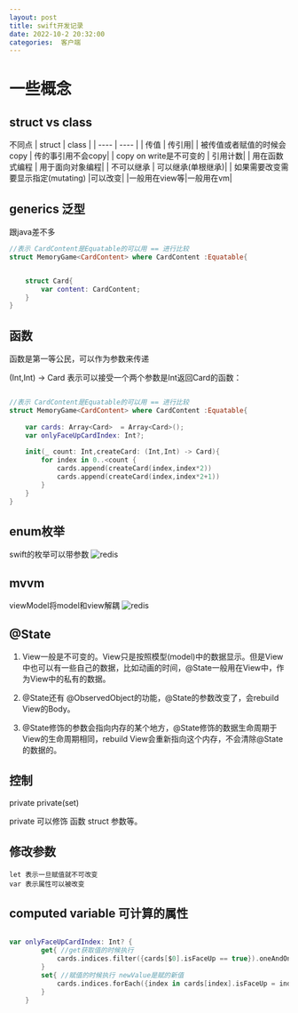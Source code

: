 ```yaml
---
layout: post
title: swift开发记录
date: 2022-10-2 20:32:00
categories:  客户端
---
```


# 一些概念
## struct vs class
不同点
|  struct   | class  |
|  ----  | ----  | 
| 传值  | 传引用|
| 被传值或者赋值的时候会copy  | 传的事引用不会copy|
| copy on write是不可变的  | 引用计数|
| 用在函数式编程  | 用于面向对象编程|
| 不可以继承  | 可以继承(单根继承)|
| 如果需要改变需要显示指定(mutating)  |可以改变|
|一般用在view等|一般用在vm|



## generics 泛型

跟java差不多

```swift
//表示 CardContent是Equatable的可以用 == 进行比较
struct MemoryGame<CardContent> where CardContent :Equatable{


    struct Card{
        var content: CardContent;
    }
}

```


## 函数
函数是第一等公民，可以作为参数来传递

(Int,Int) -> Card 表示可以接受一个两个参数是Int返回Card的函数： 
```swift

//表示 CardContent是Equatable的可以用 == 进行比较
struct MemoryGame<CardContent> where CardContent :Equatable{
    
    var cards: Array<Card>  = Array<Card>();
    var onlyFaceUpCardIndex: Int?;
    
    init(_ count: Int,createCard: (Int,Int) -> Card){
        for index in 0..<count {
            cards.append(createCard(index,index*2))
            cards.append(createCard(index,index*2+1))
        }
    }
}
```

## enum枚举
swift的枚举可以带参数
![redis](https://raw.githubusercontent.com/QuietListener/quietlistener.github.io/master/images/2022-10-02-enum.png)

## mvvm
viewModel将model和view解耦
![redis](https://raw.githubusercontent.com/QuietListener/quietlistener.github.io/master/images/202210-02-mvvm.png)

## @State
1. View一般是不可变的。View只是按照模型(model)中的数据显示。但是View中也可以有一些自己的数据，比如动画的时间，@State一般用在View中，作为View中的私有的数据。

2. @State还有  @ObservedObject的功能，@State的参数改变了，会rebuild View的Body。

3. @State修饰的参数会指向内存的某个地方，@State修饰的数据生命周期于View的生命周期相同，rebuild View会重新指向这个内存，不会清除@State的数据的。

## 控制
private private(set)

private 可以修饰 函数 struct 参数等。


## 修改参数
    let 表示一旦赋值就不可改变
    var 表示属性可以被改变

## computed variable 可计算的属性
```swift

var onlyFaceUpCardIndex: Int? {
        get{ //get获取值的时候执行
            cards.indices.filter({cards[$0].isFaceUp == true}).oneAndOnly
        }
        set{ //赋值的时候执行 newValue是赋的新值
            cards.indices.forEach({index in cards[index].isFaceUp = index==newValue})
        }
    }
```